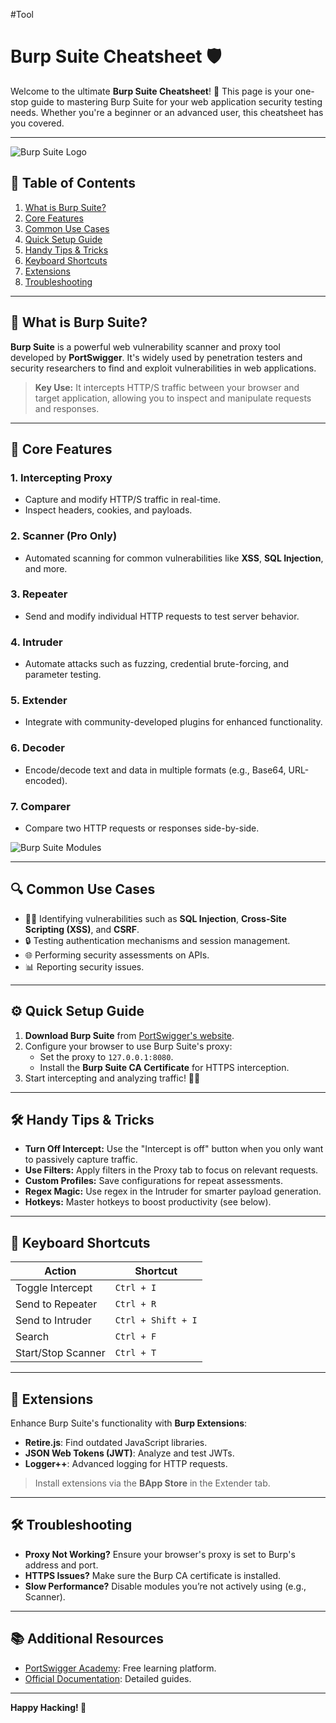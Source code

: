 #Tool
# Burp Suite Cheatsheet 🛡️

Welcome to the ultimate **Burp Suite Cheatsheet**! 🎉 This page is your one-stop guide to mastering Burp Suite for your web application security testing needs. Whether you're a beginner or an advanced user, this cheatsheet has you covered. 

---

![Burp Suite Logo](https://portswigger.net/burp/images/logo.svg)

## 📝 Table of Contents
1. [What is Burp Suite?](#what-is-burp-suite)
2. [Core Features](#core-features)
3. [Common Use Cases](#common-use-cases)
4. [Quick Setup Guide](#quick-setup-guide)
5. [Handy Tips & Tricks](#handy-tips--tricks)
6. [Keyboard Shortcuts](#keyboard-shortcuts)
7. [Extensions](#extensions)
8. [Troubleshooting](#troubleshooting)

---

## 🤔 What is Burp Suite?
**Burp Suite** is a powerful web vulnerability scanner and proxy tool developed by **PortSwigger**. It's widely used by penetration testers and security researchers to find and exploit vulnerabilities in web applications.

> **Key Use:** It intercepts HTTP/S traffic between your browser and target application, allowing you to inspect and manipulate requests and responses.

---

## 🌟 Core Features
### 1. **Intercepting Proxy**
- Capture and modify HTTP/S traffic in real-time.
- Inspect headers, cookies, and payloads.

### 2. **Scanner** (Pro Only)
- Automated scanning for common vulnerabilities like **XSS**, **SQL Injection**, and more.

### 3. **Repeater**
- Send and modify individual HTTP requests to test server behavior.

### 4. **Intruder**
- Automate attacks such as fuzzing, credential brute-forcing, and parameter testing.

### 5. **Extender**
- Integrate with community-developed plugins for enhanced functionality.

### 6. **Decoder**
- Encode/decode text and data in multiple formats (e.g., Base64, URL-encoded).

### 7. **Comparer**
- Compare two HTTP requests or responses side-by-side.

![Burp Suite Modules](https://portswigger.net/burp/images/burp-modules.png)

---

## 🔍 Common Use Cases
- 🕵️‍♂️ Identifying vulnerabilities such as **SQL Injection**, **Cross-Site Scripting (XSS)**, and **CSRF**.
- 🔒 Testing authentication mechanisms and session management.
- 🌐 Performing security assessments on APIs.
- 📊 Reporting security issues.

---

## ⚙️ Quick Setup Guide
1. **Download Burp Suite** from [PortSwigger's website](https://portswigger.net/burp/community).
2. Configure your browser to use Burp Suite's proxy:
   - Set the proxy to `127.0.0.1:8080`.
   - Install the **Burp Suite CA Certificate** for HTTPS interception.
3. Start intercepting and analyzing traffic! 🕵️‍♀️

---

## 🛠️ Handy Tips & Tricks
- **Turn Off Intercept:** Use the "Intercept is off" button when you only want to passively capture traffic.
- **Use Filters:** Apply filters in the Proxy tab to focus on relevant requests.
- **Custom Profiles:** Save configurations for repeat assessments.
- **Regex Magic:** Use regex in the Intruder for smarter payload generation.
- **Hotkeys:** Master hotkeys to boost productivity (see below).

---

## 🎹 Keyboard Shortcuts
| Action                        | Shortcut      |
|-------------------------------|---------------|
| Toggle Intercept              | `Ctrl + I`    |
| Send to Repeater              | `Ctrl + R`    |
| Send to Intruder              | `Ctrl + Shift + I` |
| Search                        | `Ctrl + F`    |
| Start/Stop Scanner            | `Ctrl + T`    |

---

## 🧩 Extensions
Enhance Burp Suite's functionality with **Burp Extensions**:
- **Retire.js**: Find outdated JavaScript libraries.
- **JSON Web Tokens (JWT)**: Analyze and test JWTs.
- **Logger++**: Advanced logging for HTTP requests.

> Install extensions via the **BApp Store** in the Extender tab.

---

## 🛠️ Troubleshooting
- **Proxy Not Working?** Ensure your browser's proxy is set to Burp's address and port.
- **HTTPS Issues?** Make sure the Burp CA certificate is installed.
- **Slow Performance?** Disable modules you’re not actively using (e.g., Scanner).

---

## 📚 Additional Resources
- [PortSwigger Academy](https://portswigger.net/web-security): Free learning platform.
- [Official Documentation](https://portswigger.net/burp/documentation): Detailed guides.

---

**Happy Hacking! 🚀**
